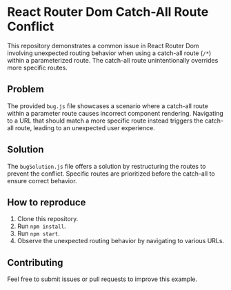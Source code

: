 # React Router Dom Catch-All Route Conflict

This repository demonstrates a common issue in React Router Dom involving unexpected routing behavior when using a catch-all route (`/*`) within a parameterized route.  The catch-all route unintentionally overrides more specific routes.

## Problem
The provided `bug.js` file showcases a scenario where a catch-all route within a parameter route causes incorrect component rendering.  Navigating to a URL that should match a more specific route instead triggers the catch-all route, leading to an unexpected user experience.

## Solution
The `bugSolution.js` file offers a solution by restructuring the routes to prevent the conflict.  Specific routes are prioritized before the catch-all to ensure correct behavior.

## How to reproduce
1. Clone this repository.
2. Run `npm install`.
3. Run `npm start`.
4. Observe the unexpected routing behavior by navigating to various URLs.

## Contributing
Feel free to submit issues or pull requests to improve this example.